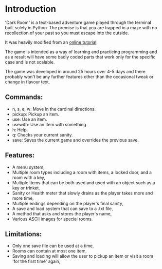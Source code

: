 # Introduction
'Dark Room' is a text-based adventure game played through the terminal built solely in Python. The premise is that you are trapped in a maze with no recollection of your past so you must escape into the outside.

It was heavily modified from an [online tutorial](http://letstalkdata.com/2014/08/how-to-write-a-text-adventure-in-python/).


The game is intended as a way of learning and practicing programming and as a result will have some badly coded parts that work only for the specific case and is not scalable.

The game was developed in around 25 hours over 4-5 days and there probably won't be any further features other than the occasional tweak or change in flavour text.



## Commands:
+ n, s, e, w: Move in the cardinal directions.
+ pickup: Pickup an item.
+ use: Use an item.
+ usewith: Use an item with something.
+ h: Help.
+ q: Checks your current sanity.
+ save: Saves the current game and overrides the previous save.



## Features:
+ A menu system,
+ Multiple room types including a room with items, a locked door, and a room with a key,
+ Multiple items that can be both used and used with an object such as a key or trinket,
+ Sanity or Health meter that slowly drains as the player takes more and more time,
+ Multiple endings depending on the player's final sanity,
+ A save and load system that can save to a .txt file,
+ A method that asks and stores the player's name,
+ Various ASCII images for special rooms.



## Limitations:
+ Only one save file can be used at a time,
+ Rooms can contain at most one item,
+ Saving and loading will allow the user to pickup an item or visit a room 'for the first time' again,

